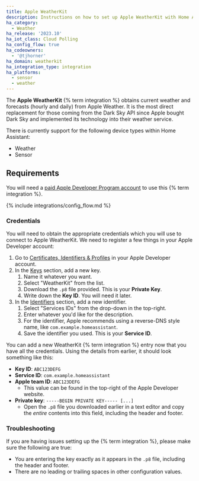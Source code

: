 ```yaml
---
title: Apple WeatherKit
description: Instructions on how to set up Apple WeatherKit with Home Assistant.
ha_category:
  - Weather
ha_release: '2023.10'
ha_iot_class: Cloud Polling
ha_config_flow: true
ha_codeowners:
  - '@tjhorner'
ha_domain: weatherkit
ha_integration_type: integration
ha_platforms:
  - sensor
  - weather
---
```


The **Apple WeatherKit** {% term integration %} obtains current weather and forecasts (hourly and daily) from Apple Weather. It is the most direct replacement for those coming from the Dark Sky API since Apple bought Dark Sky and implemented its technology into their weather service.

There is currently support for the following device types within Home Assistant:

- Weather
- Sensor

## Requirements

You will need a [paid Apple Developer Program account](https://developer.apple.com/support/compare-memberships/) to use this {% term integration %}.

{% include integrations/config_flow.md %}

### Credentials

You will need to obtain the appropriate credentials which you will use to connect to Apple WeatherKit. We need to register a few things in your Apple Developer account:

1. Go to [Certificates, Identifiers & Profiles](https://developer.apple.com/account/resources/certificates/list) in your Apple Developer account.
2. In the [Keys](https://developer.apple.com/account/resources/authkeys/list) section, add a new key.
    1. Name it whatever you want.
    2. Select "WeatherKit" from the list.
    3. Download the `.p8` file provided. This is your **Private Key**.
    4. Write down the **Key ID**. You will need it later.
3. In the [Identifiers](https://developer.apple.com/account/resources/identifiers/list) section, add a new identifier.
    1. Select "Services IDs" from the drop-down in the top-right.
    2. Enter whatever you'd like for the description.
    3. For the identifier, Apple recommends using a reverse-DNS style name, like `com.example.homeassistant`.
    4. Save the identifier you used. This is your **Service ID**.

You can add a new WeatherKit {% term integration %} entry now that you have all the credentials. Using the details from earlier, it should look something like this:

- **Key ID**: `ABC123DEFG`
- **Service ID**: `com.example.homeassistant`
- **Apple team ID**: `ABC123DEFG`
  - This value can be found in the top-right of the Apple Developer website.
- **Private key**: `-----BEGIN PRIVATE KEY----- [...]`
  - Open the `.p8` file you downloaded earlier in a text editor and copy the _entire_ contents into this field, including the header and footer.

### Troubleshooting

If you are having issues setting up the {% term integration %}, please make sure the following are true:

- You are entering the key exactly as it appears in the `.p8` file, including the header and footer.
- There are no leading or trailing spaces in other configuration values.
